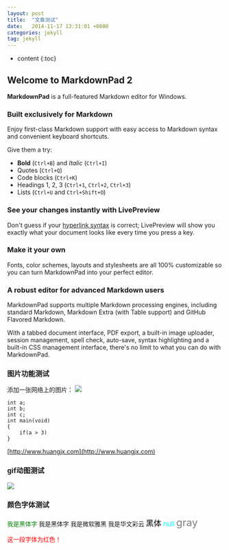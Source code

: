 ```yaml
---
layout: post
title:  "文章测试"
date:   2014-11-17 13:31:01 +0800
categories: jekyll
tag: jekyll
---
```


* content
{:toc}


## Welcome to MarkdownPad 2 ##

**MarkdownPad** is a full-featured Markdown editor for Windows.

### Built exclusively for Markdown ###

Enjoy first-class Markdown support with easy access to  Markdown syntax and convenient keyboard shortcuts.

Give them a try:

- **Bold** (`Ctrl+B`) and *Italic* (`Ctrl+I`)
- Quotes (`Ctrl+Q`)
- Code blocks (`Ctrl+K`)
- Headings 1, 2, 3 (`Ctrl+1`, `Ctrl+2`, `Ctrl+3`)
- Lists (`Ctrl+U` and `Ctrl+Shift+O`)

### See your changes instantly with LivePreview ###

Don't guess if your [hyperlink syntax](http://markdownpad.com) is correct; LivePreview will show you exactly what your document looks like every time you press a key.

### Make it your own ###

Fonts, color schemes, layouts and stylesheets are all 100% customizable so you can turn MarkdownPad into your perfect editor.

### A robust editor for advanced Markdown users ###

MarkdownPad supports multiple Markdown processing engines, including standard Markdown, Markdown Extra (with Table support) and GitHub Flavored Markdown.

With a tabbed document interface, PDF export, a built-in image uploader, session management, spell check, auto-save, syntax highlighting and a built-in CSS management interface, there's no limit to what you can do with MarkdownPad.

### 图片功能测试 ###

添加一张网络上的图片：
![](http://7xkc7a.com1.z0.glb.clouddn.com/TDDTDDFigure.png)

    int a;
    int b;
    int c;
    int main(void)
    {
    	if(a > 3)
    }

[http://www.huangjx.com](http://www.huangjx.com)


### gif动图测试 ###

![](http://7xkc7a.com1.z0.glb.clouddn.com/JazzhandsunityResult2.gif)

### 颜色字体测试 ###
<font color=green face="黑体">我是黑体字</font>
<font face="黑体">我是黑体字</font>
<font face="微软雅黑">我是微软雅黑</font>
<font face="STCAIYUN">我是华文彩云</font>
<font color=black size=4 face="黑体">黑体</font>
<font color=#00ffff size=3>null</font>
<font color=gray size=5>gray</font>

<font color=red face="黑体">这一段字体为红色！
</font>

